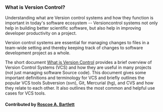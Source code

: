 ### What is Version Control?

<!--deck start--->
Understanding what are Version control systems and how they function is important in today's software ecosystem -- Versioncontrol systems not only help in building better scientific software, but also help in improving developer productivity on a project.
<!--deck end--->

<!--body start--->
Version control systems are essential for managing changes to files in a team-wide setting and thereby keeping track of changes to software development project as a whole. 

The short document [What is Version Control](https://ideas-productivity.org/wordpress/wp-content/uploads/2016/04/IDEAS-VCWhatIsVersionControl-V0.1.pdf) provides a brief overview of Version Control Systems (VCS) and how they are useful in many projects (not just managing software Source code).  This document gives some important definitions and terminology for VCS and briefly outlines the popular VCS tools Subversion (svn), Git, Mercurial (hg), and CVS and how they relate to each other.  It also outlines the most common and helpful use cases for VCS tools.

#### Contributed by [Roscoe A. Bartlett](https://github.com/bartlettroscoe)
<!--body end--->

<!---
Publish: yes
Pinned: yes
Categories: development
Topics: revision control
Tags: document, whatis, terminology
Level: 0
Prerequisites: none
Aggregate: none
--->
